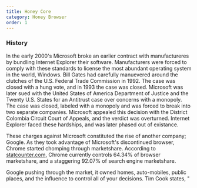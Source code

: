 ```yaml
---
title: Honey Core
category: Honey Browser
order: 1
---
```


### History

In the early 2000's Microsoft broke an earlier contract with manufactureres by bundling Internet Explorer their software.
Manufacturers were forced to comply with these standards to license the most abundant operating system in the world, Windows.
Bill Gates had carefully manuevered around the clutches of the U.S. Federal Trade Commission in 1992.
The case was closed with a hung vote, and in 1993 the case was closed.
Microsoft was later sued with the United States of America Department of Justice and the Twenty U.S. States for an Antitrust case over concerns with a monopoly.
The case was closed, labeled with a monopoly and was forced to break into two separate companies.
Microsoft appealed this decision with the District Colombia Circuit Court of Appeals, and the verdict was overturned.
Internet Explorer faced these hardships, and was later phased out of existance.
<br>

These charges against Microsoft constituted the rise of another company; Google.
As they took advantage of Microsoft's discontinued browser, Chrome started chomping through marketshare.
According to [statcounter.com](https://statcounter.com), Chrome currently controls 64.34% of browser marketshare, and a staggering 92.07% of search engine marketshare.
<br>

Google pushing through the market, it owned homes, auto-mobiles, public places, and the influence to control all of your decisions.
Tim Cook states, "